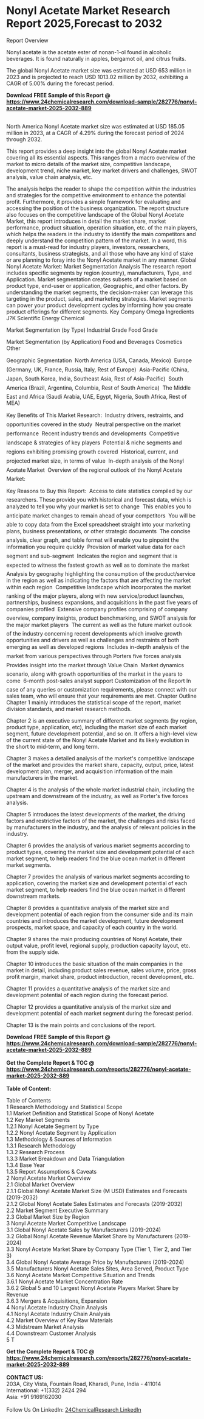 <h1>Nonyl Acetate Market Research Report 2025,Forecast to 2032</h1><p>Report Overview</p><p>
Nonyl acetate is the acetate ester of nonan-1-ol found in alcoholic beverages. It is found naturally in apples, bergamot oil, and citrus fruits.</p><p>
The global Nonyl Acetate market size was estimated at USD 653 million in 2023 and is projected to reach USD 1013.02 million by 2032, exhibiting a CAGR of 5.00% during the forecast period.</p><div><b>Download FREE Sample of this Report @ 
            <a href="https://www.24chemicalresearch.com/download-sample/282776/nonyl-acetate-market-2025-2032-889">
            https://www.24chemicalresearch.com/download-sample/282776/nonyl-acetate-market-2025-2032-889</a></b></div><br><p>
North America Nonyl Acetate market size was estimated at USD 185.05 million in 2023, at a CAGR of 4.29% during the forecast period of 2024 through 2032.</p><p>
This report provides a deep insight into the global Nonyl Acetate market covering all its essential aspects. This ranges from a macro overview of the market to micro details of the market size, competitive landscape, development trend, niche market, key market drivers and challenges, SWOT analysis, value chain analysis, etc.</p><p>
The analysis helps the reader to shape the competition within the industries and strategies for the competitive environment to enhance the potential profit. Furthermore, it provides a simple framework for evaluating and accessing the position of the business organization. The report structure also focuses on the competitive landscape of the Global Nonyl Acetate Market, this report introduces in detail the market share, market performance, product situation, operation situation, etc. of the main players, which helps the readers in the industry to identify the main competitors and deeply understand the competition pattern of the market.
In a word, this report is a must-read for industry players, investors, researchers, consultants, business strategists, and all those who have any kind of stake or are planning to foray into the Nonyl Acetate market in any manner.
Global Nonyl Acetate Market: Market Segmentation Analysis
The research report includes specific segments by region (country), manufacturers, Type, and Application. Market segmentation creates subsets of a market based on product type, end-user or application, Geographic, and other factors. By understanding the market segments, the decision-maker can leverage this targeting in the product, sales, and marketing strategies. Market segments can power your product development cycles by informing how you create product offerings for different segments.
Key Company
Omega Ingredients
J?K Scientific
Energy Chemical</p><p>
Market Segmentation (by Type)
Industrial Grade
Food Grade</p><p>
Market Segmentation (by Application)
Food and Beverages
Cosmetics
Other</p><p>
Geographic Segmentation
 North America (USA, Canada, Mexico)
 Europe (Germany, UK, France, Russia, Italy, Rest of Europe)
 Asia-Pacific (China, Japan, South Korea, India, Southeast Asia, Rest of Asia-Pacific)
 South America (Brazil, Argentina, Columbia, Rest of South America)
 The Middle East and Africa (Saudi Arabia, UAE, Egypt, Nigeria, South Africa, Rest of MEA)</p><p>
Key Benefits of This Market Research:
 Industry drivers, restraints, and opportunities covered in the study
 Neutral perspective on the market performance
 Recent industry trends and developments
 Competitive landscape &amp; strategies of key players
 Potential &amp; niche segments and regions exhibiting promising growth covered
 Historical, current, and projected market size, in terms of value
 In-depth analysis of the Nonyl Acetate Market
 Overview of the regional outlook of the Nonyl Acetate Market:</p><p>
Key Reasons to Buy this Report:
 Access to date statistics compiled by our researchers. These provide you with historical and forecast data, which is analyzed to tell you why your market is set to change
 This enables you to anticipate market changes to remain ahead of your competitors
 You will be able to copy data from the Excel spreadsheet straight into your marketing plans, business presentations, or other strategic documents
 The concise analysis, clear graph, and table format will enable you to pinpoint the information you require quickly
 Provision of market value data for each segment and sub-segment
 Indicates the region and segment that is expected to witness the fastest growth as well as to dominate the market
 Analysis by geography highlighting the consumption of the product/service in the region as well as indicating the factors that are affecting the market within each region
 Competitive landscape which incorporates the market ranking of the major players, along with new service/product launches, partnerships, business expansions, and acquisitions in the past five years of companies profiled
 Extensive company profiles comprising of company overview, company insights, product benchmarking, and SWOT analysis for the major market players
 The current as well as the future market outlook of the industry concerning recent developments which involve growth opportunities and drivers as well as challenges and restraints of both emerging as well as developed regions
 Includes in-depth analysis of the market from various perspectives through Porters five forces analysis
 Provides insight into the market through Value Chain
 Market dynamics scenario, along with growth opportunities of the market in the years to come
 6-month post-sales analyst support
Customization of the Report
In case of any queries or customization requirements, please connect with our sales team, who will ensure that your requirements are met.
Chapter Outline
Chapter 1 mainly introduces the statistical scope of the report, market division standards, and market research methods.</p><p>
Chapter 2 is an executive summary of different market segments (by region, product type, application, etc), including the market size of each market segment, future development potential, and so on. It offers a high-level view of the current state of the Nonyl Acetate Market and its likely evolution in the short to mid-term, and long term.</p><p>
Chapter 3 makes a detailed analysis of the market's competitive landscape of the market and provides the market share, capacity, output, price, latest development plan, merger, and acquisition information of the main manufacturers in the market.</p><p>
Chapter 4 is the analysis of the whole market industrial chain, including the upstream and downstream of the industry, as well as Porter's five forces analysis.</p><p>
Chapter 5 introduces the latest developments of the market, the driving factors and restrictive factors of the market, the challenges and risks faced by manufacturers in the industry, and the analysis of relevant policies in the industry.</p><p>
Chapter 6 provides the analysis of various market segments according to product types, covering the market size and development potential of each market segment, to help readers find the blue ocean market in different market segments.</p><p>
Chapter 7 provides the analysis of various market segments according to application, covering the market size and development potential of each market segment, to help readers find the blue ocean market in different downstream markets.</p><p>
Chapter 8 provides a quantitative analysis of the market size and development potential of each region from the consumer side and its main countries and introduces the market development, future development prospects, market space, and capacity of each country in the world.</p><p>
Chapter 9 shares the main producing countries of Nonyl Acetate, their output value, profit level, regional supply, production capacity layout, etc. from the supply side.</p><p>
Chapter 10 introduces the basic situation of the main companies in the market in detail, including product sales revenue, sales volume, price, gross profit margin, market share, product introduction, recent development, etc.</p><p>
Chapter 11 provides a quantitative analysis of the market size and development potential of each region during the forecast period.</p><p>
Chapter 12 provides a quantitative analysis of the market size and development potential of each market segment during the forecast period.</p><p>
Chapter 13 is the main points and conclusions of the report.</p><p>
</p><div><b>Download FREE Sample of this Report @ 
            <a href="https://www.24chemicalresearch.com/download-sample/282776/nonyl-acetate-market-2025-2032-889">
            https://www.24chemicalresearch.com/download-sample/282776/nonyl-acetate-market-2025-2032-889</a></b></div><br><div><b>Get the Complete Report & TOC @ 
            <a href="https://www.24chemicalresearch.com/reports/282776/nonyl-acetate-market-2025-2032-889">
            https://www.24chemicalresearch.com/reports/282776/nonyl-acetate-market-2025-2032-889</a></b></div><br>
            <b>Table of Content:</b><p>Table of Contents<br />
1 Research Methodology and Statistical Scope<br />
1.1 Market Definition and Statistical Scope of Nonyl Acetate<br />
1.2 Key Market Segments<br />
1.2.1 Nonyl Acetate Segment by Type<br />
1.2.2 Nonyl Acetate Segment by Application<br />
1.3 Methodology & Sources of Information<br />
1.3.1 Research Methodology<br />
1.3.2 Research Process<br />
1.3.3 Market Breakdown and Data Triangulation<br />
1.3.4 Base Year<br />
1.3.5 Report Assumptions & Caveats<br />
2 Nonyl Acetate Market Overview<br />
2.1 Global Market Overview<br />
2.1.1 Global Nonyl Acetate Market Size (M USD) Estimates and Forecasts (2019-2032)<br />
2.1.2 Global Nonyl Acetate Sales Estimates and Forecasts (2019-2032)<br />
2.2 Market Segment Executive Summary<br />
2.3 Global Market Size by Region<br />
3 Nonyl Acetate Market Competitive Landscape<br />
3.1 Global Nonyl Acetate Sales by Manufacturers (2019-2024)<br />
3.2 Global Nonyl Acetate Revenue Market Share by Manufacturers (2019-2024)<br />
3.3 Nonyl Acetate Market Share by Company Type (Tier 1, Tier 2, and Tier 3)<br />
3.4 Global Nonyl Acetate Average Price by Manufacturers (2019-2024)<br />
3.5 Manufacturers Nonyl Acetate Sales Sites, Area Served, Product Type<br />
3.6 Nonyl Acetate Market Competitive Situation and Trends<br />
3.6.1 Nonyl Acetate Market Concentration Rate<br />
3.6.2 Global 5 and 10 Largest Nonyl Acetate Players Market Share by Revenue<br />
3.6.3 Mergers & Acquisitions, Expansion<br />
4 Nonyl Acetate Industry Chain Analysis<br />
4.1 Nonyl Acetate Industry Chain Analysis<br />
4.2 Market Overview of Key Raw Materials<br />
4.3 Midstream Market Analysis<br />
4.4 Downstream Customer Analysis<br />
5 T</p><div><b>Get the Complete Report & TOC @ 
            <a href="https://www.24chemicalresearch.com/reports/282776/nonyl-acetate-market-2025-2032-889">
            https://www.24chemicalresearch.com/reports/282776/nonyl-acetate-market-2025-2032-889</a></b></div><br><b>CONTACT US:</b><br>
            203A, City Vista, Fountain Road, Kharadi, Pune, India - 411014<br>
            International: +1(332) 2424 294<br>
            Asia: +91 9169162030 <br><br>
            Follow Us On LinkedIn: <a href="https://www.linkedin.com/company/24chemicalresearch/">24ChemicalResearch LinkedIn</a>